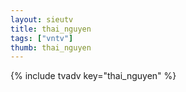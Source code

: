 ```yaml
--- 
layout: sieutv
title: thai_nguyen
tags: ["vntv"]
thumb: thai_nguyen
---
```

{% include tvadv key="thai_nguyen" %}
